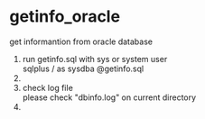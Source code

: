 # getinfo_oracle
get informantion from oracle database<br/>
<ol>
<li>run getinfo.sql with sys or system user<br>
sqlplus / as sysdba @getinfo.sql<li/>
<li>check log file<br>
please check "dbinfo.log" on current directory<li/>
<ol/>
